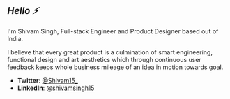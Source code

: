 ## *Hello ⚡*<br/> 
I'm Shivam Singh, Full-stack Engineer and Product Designer based out of India.

I believe that every great product is a culmination of smart engineering, functional design and art aesthetics which through continuous user feedback keeps whole business mileage of an idea in motion towards goal.

- **Twitter**: [@Shivam15_](https://twitter.com/Shivam15_)
- **LinkedIn**: [@shivamsingh15](https://www.linkedin.com/in/shivamsingh15/)
